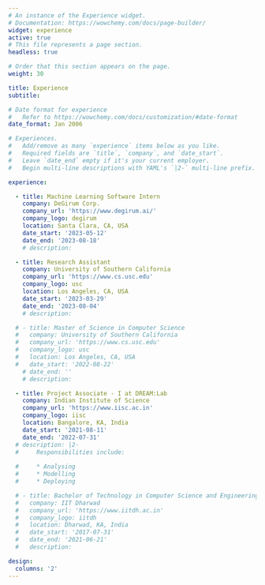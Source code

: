 ```yaml
---
# An instance of the Experience widget.
# Documentation: https://wowchemy.com/docs/page-builder/
widget: experience
active: true
# This file represents a page section.
headless: true

# Order that this section appears on the page.
weight: 30

title: Experience
subtitle:

# Date format for experience
#   Refer to https://wowchemy.com/docs/customization/#date-format
date_format: Jan 2006

# Experiences.
#   Add/remove as many `experience` items below as you like.
#   Required fields are `title`, `company`, and `date_start`.
#   Leave `date_end` empty if it's your current employer.
#   Begin multi-line descriptions with YAML's `|2-` multi-line prefix.

experience:

  - title: Machine Learning Software Intern
    company: DeGirum Corp.
    company_url: 'https://www.degirum.ai/'
    company_logo: degirum
    location: Santa Clara, CA, USA
    date_start: '2023-05-12'
    date_end: '2023-08-18'
    # description: 

  - title: Research Assistant
    company: University of Southern California
    company_url: 'https://www.cs.usc.edu'
    company_logo: usc
    location: Los Angeles, CA, USA
    date_start: '2023-03-29'
    date_end: '2023-08-04'
    # description: 

  # - title: Master of Science in Computer Science
  #   company: University of Southern California
  #   company_url: 'https://www.cs.usc.edu'
  #   company_logo: usc
  #   location: Los Angeles, CA, USA
  #   date_start: '2022-08-22'
    # date_end: ''
    # description: 

  - title: Project Associate - I at DREAM:Lab
    company: Indian Institute of Science
    company_url: 'https://www.iisc.ac.in'
    company_logo: iisc
    location: Bangalore, KA, India
    date_start: '2021-08-11'
    date_end: '2022-07-31'
  # description: |2-
  #     Responsibilities include:
        
  #     * Analysing
  #     * Modelling
  #     * Deploying

  # - title: Bachelor of Technology in Computer Science and Engineering
  #   company: IIT Dharwad
  #   company_url: 'https://www.iitdh.ac.in'
  #   company_logo: iitdh
  #   location: Dharwad, KA, India
  #   date_start: '2017-07-31'
  #   date_end: '2021-06-21'
  #   description: 

design:
  columns: '2'
---
```


